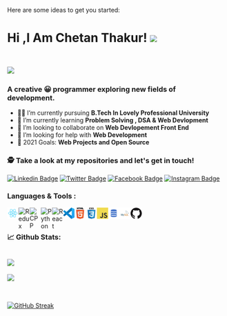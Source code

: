
<!--**Amcelo13/Amcelo13** is a ✨ _special_ ✨ repository because its `README.md` (this file) appears on your GitHub profile.
-->
Here are some ideas to get you started:


# Hi ,I Am Chetan Thakur! <img src="https://raw.githubusercontent.com/debdutgoswami/debdutgoswami/master/assets/gifs/Hi.gif" width="30px">
<br>

![](https://komarev.com/ghpvc/?username=Amcelo13&color=blue)<br>

### A creative 😀 programmer exploring new fields of development.<br>

- 👨‍🏭 I’m currently pursuing **B.Tech In Lovely Professional University** <br>
- 🏫 I’m currently learning **Problem Solving , DSA & Web Devlopment** <br>
- 🙌 I’m looking to collaborate on **Web Devlopement Front End** <br>
- 🤔 I’m looking for help with **Web Development**<br>
- 🥅 2021 Goals: **Web Projects and Open Source** <br>


### 🕵 Take a look at my repositories and let's get in touch!<br>


[![Linkedin Badge](https://img.shields.io/badge/-thakurchetan-blue?style=flat-square&logo=Linkedin&logoColor=white&link=https://www.linkedin.com/in/chetan-thakur-461b531a3/)](https://www.linkedin.com/in/chetan-thakur-461b531a3/) 
[![Twitter Badge](https://img.shields.io/badge/-@chetanthakur89-1ca0f1?style=flat-square&labelColor=1ca0f1&logo=twitter&logoColor=white&link=https://twitter.com/chetanthakur89)](https://twitter.com/chetanthakur89) 
[![Facebook Badge](https://img.shields.io/badge/-tchetan91-3b5998?style=flat-square&labelColor=3b5998&logo=facebook&logoColor=white&link=https://www.facebook.com/uaahsh.wyhags.7)](https://www.facebook.com/uaahsh.wyhags.7) 
[![Instagram Badge](https://img.shields.io/badge/-@rajput_chetan_thakur-E4405F?style=flat-square&logo=instagram&logoColor=white&link=https://www.instagram.com/rajput_chetan_thakur)](https://www.instagram.com/rajput_chetan_thakur) 

### Languages & Tools :

<img align="left" alt="React" width="26px" src="https://raw.githubusercontent.com/github/explore/80688e429a7d4ef2fca1e82350fe8e3517d3494d/topics/react/react.png" />
<img align="left" alt="Redux" width="26px" src="https://raw.githubusercontent.com/reduxjs/redux/master/logo/logo.png" />

<img align="left" alt="CPP" width="26px" src="https://upload.wikimedia.org/wikipedia/commons/1/18/ISO_C%2B%2B_Logo.svg" />

<img align="left" alt="Python" width="26px" src="https://upload.wikimedia.org/wikipedia/commons/c/c3/Python-logo-notext.svg" />
<img align="left" alt="React" width="26px" src="https://avatars.githubusercontent.com/u/1335026?s=200&v=4" />


<img align="left" alt="Visual Studio Code" width="26px" src="https://raw.githubusercontent.com/github/explore/80688e429a7d4ef2fca1e82350fe8e3517d3494d/topics/visual-studio-code/visual-studio-code.png" />

<img align="left" alt="HTML5" width="26px" src="https://raw.githubusercontent.com/github/explore/80688e429a7d4ef2fca1e82350fe8e3517d3494d/topics/html/html.png" />

<img align="left" alt="CSS3" width="26px" src="https://raw.githubusercontent.com/github/explore/80688e429a7d4ef2fca1e82350fe8e3517d3494d/topics/css/css.png" />

<img align="left" alt="JavaScript" width="26px" src="https://raw.githubusercontent.com/github/explore/80688e429a7d4ef2fca1e82350fe8e3517d3494d/topics/javascript/javascript.png" />

<img align="left" alt="SQL" width="26px" src="https://raw.githubusercontent.com/github/explore/80688e429a7d4ef2fca1e82350fe8e3517d3494d/topics/sql/sql.png" />

<img align="left" alt="MySQL" width="26px" src="https://raw.githubusercontent.com/github/explore/80688e429a7d4ef2fca1e82350fe8e3517d3494d/topics/mysql/mysql.png" />

<img align="left" alt="GitHub" width="26px" src="https://raw.githubusercontent.com/github/explore/78df643247d429f6cc873026c0622819ad797942/topics/github/github.png" />

<br />
<br />


### 📈 Github Stats:
<br>
<a href="https://github.com/Amcelo13">
<img align="center" src="https://github-readme-stats.vercel.app/api?username=Amcelo13&show_icons=true&include_all_commits=true&theme=midnight-purple&count_private=true">
</a>
<br><br>
<a href="https://github.com/remcohalman/github-readme-stats">
<img align="center" src="https://github-readme-stats.anuraghazra1.vercel.app/api/top-langs/?username=Amcelo13&layout=compact&theme=blue-green" />
</a>
<br>
<br><br>

[![GitHub Streak](https://github-readme-streak-stats.herokuapp.com/?user=Amcelo13)](https://git.io/streak-stats)

